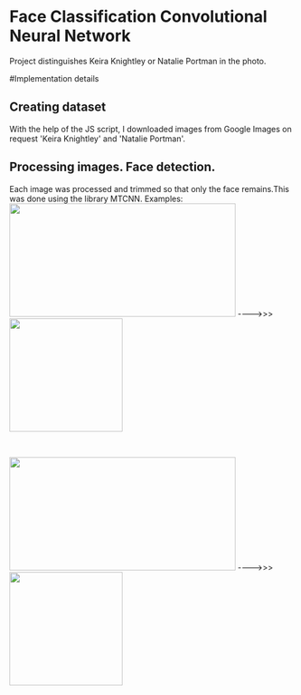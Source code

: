 # Face Classification Convolutional Neural Network
Project distinguishes Keira Knightley or Natalie Portman in the photo.

#Implementation details

## Creating dataset
With the help of the JS script, I downloaded images from Google Images on request 'Keira Knightley' and 'Natalie Portman'.

## Processing images. Face detection.

Each image was processed and trimmed so that only the face remains.This was done using the library MTCNN.
Examples:
<img src="https://user-images.githubusercontent.com/54369751/112759831-6fcaed80-8ffd-11eb-8c7f-4bc19701ddca.jpg" width="400" height="200">
---->>>
<img src="https://user-images.githubusercontent.com/54369751/112759836-76f1fb80-8ffd-11eb-8eb9-345b64bad382.jpg" width="200" height="200">

&nbsp;

<img src="https://user-images.githubusercontent.com/54369751/112759988-17e0b680-8ffe-11eb-9c3d-344e2e644bea.jpg" width="400" height="200">
---->>>
<img src="https://user-images.githubusercontent.com/54369751/112759990-1a431080-8ffe-11eb-80f4-fba4ee44d65d.jpg" width="200" height="200">
